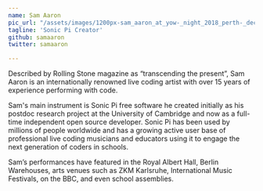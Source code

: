 ```yaml
---
name: Sam Aaron
pic_url: "/assets/images/1200px-sam_aaron_at_yow-_night_2018_perth-_december_2018_05.jpg"
tagline: 'Sonic Pi Creator'
github: samaaron
twitter: samaaron

---
```

Described by Rolling Stone magazine as “transcending the present”, Sam Aaron is an internationally renowned live coding artist with over 15 years of experience performing with code.

Sam's main instrument is Sonic Pi free software he created initially as his postdoc research project at the University of Cambridge and now as a full-time independent open source developer. Sonic Pi has been used by millions of people worldwide and has a growing active user base of professional live coding musicians and educators using it to engage the next generation of coders in schools.

Sam’s performances have featured in the Royal Albert Hall, Berlin Warehouses, arts venues such as ZKM Karlsruhe, International Music Festivals, on the BBC, and even school assemblies.
